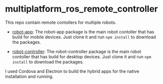 # multiplatform_ros_remote_controller

This repo contain remote contollers for multiple robots.

* [robot-app](https://github.com/georgealexakis/multiplatform_ros_remote_controller/tree/main/robot-app): The robot-app package is the main robot contoller that has build for mobile devices. Just clone it and run  `npm install` to download the packages.

* [robot-controller](https://github.com/georgealexakis/multiplatform_ros_remote_controller/tree/main/robot-controller): The robot-controller package is the main robot contoller that has build for desktop devices. Just clone it and run  `npm install` to download the packages.

I used Cordova and Electron to build the hybrid apps for the native installation and running.